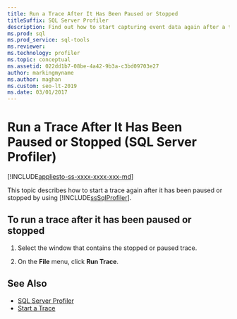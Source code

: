 ```yaml
---
title: Run a Trace After It Has Been Paused or Stopped
titleSuffix: SQL Server Profiler
description: Find out how to start capturing event data again after a trace has been paused or stopped in SQL Server Profiler.
ms.prod: sql
ms.prod_service: sql-tools
ms.reviewer:
ms.technology: profiler
ms.topic: conceptual
ms.assetid: 022dd1b7-08be-4a42-9b3a-c3bd09703e27
author: markingmyname
ms.author: maghan
ms.custom: seo-lt-2019
ms.date: 03/01/2017
---
```


# Run a Trace After It Has Been Paused or Stopped (SQL Server Profiler)

[!INCLUDE[appliesto-ss-xxxx-xxxx-xxx-md](../../includes/appliesto-ss-xxxx-xxxx-xxx-md.md)]

This topic describes how to start a trace again after it has been paused or stopped by using [!INCLUDE[ssSqlProfiler](../../includes/sssqlprofiler-md.md)].  

## To run a trace after it has been paused or stopped

1. Select the window that contains the stopped or paused trace.  

2. On the **File** menu, click **Run Trace**.

## See Also

- [SQL Server Profiler](../../tools/sql-server-profiler/sql-server-profiler.md)
- [Start a Trace](../../tools/sql-server-profiler/start-a-trace.md)